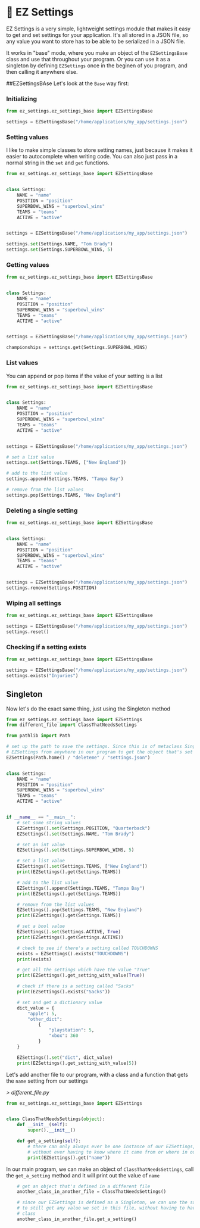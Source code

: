 # 🌴 EZ Settings

EZ Settings is a very simple, lightweight settings module that makes it easy to get and set settings for your application. It's all stored in a JSON file, so any value you want to store has to be able to be serialized in a JSON file.

It works in "base" mode, where you make an object of the `EZSettingsBase` class and use that throughout your program. Or you can use it as a singleton by defining `EZSettings` once in the beginen of you program, and then calling it anywhere else. 




##EZSettingsBAse
Let's look at the `Base` way first:

### Initializing

```python
from ez_settings.ez_settings_base import EZSettingsBase

settings = EZSettingsBase("/home/applications/my_app/settings.json")
```

### Setting values

I like to make simple classes to store setting names, just because it makes it easier to autocomplete when writing code. You can also just pass in a normal string in the `set` and `get` functions.

```python
from ez_settings.ez_settings_base import EZSettingsBase


class Settings:
    NAME = "name"
    POSITION = "position"
    SUPERBOWL_WINS = "superbowl_wins"
    TEAMS = "teams"
    ACTIVE = "active"


settings = EZSettingsBase("/home/applications/my_app/settings.json")

settings.set(Settings.NAME, "Tom Brady")
settings.set(Settings.SUPERBOWL_WINS, 5)

```

### Getting values

```python
from ez_settings.ez_settings_base import EZSettingsBase


class Settings:
    NAME = "name"
    POSITION = "position"
    SUPERBOWL_WINS = "superbowl_wins"
    TEAMS = "teams"
    ACTIVE = "active"


settings = EZSettingsBase("/home/applications/my_app/settings.json")

championships = settings.get(Settings.SUPERBOWL_WINS)

```

### List values

You can append or pop items if the value of your setting is a list

```python
from ez_settings.ez_settings_base import EZSettingsBase


class Settings:
    NAME = "name"
    POSITION = "position"
    SUPERBOWL_WINS = "superbowl_wins"
    TEAMS = "teams"
    ACTIVE = "active"


settings = EZSettingsBase("/home/applications/my_app/settings.json")

# set a list value
settings.set(Settings.TEAMS, ["New England"])

# add to the list value
settings.append(Settings.TEAMS, "Tampa Bay")

# remove from the list values
settings.pop(Settings.TEAMS, "New England")

```

### Deleting a single setting

```python
from ez_settings.ez_settings_base import EZSettingsBase


class Settings:
    NAME = "name"
    POSITION = "position"
    SUPERBOWL_WINS = "superbowl_wins"
    TEAMS = "teams"
    ACTIVE = "active"


settings = EZSettingsBase("/home/applications/my_app/settings.json")
settings.remove(Settings.POSITION)
```

### Wiping all settings

```python
from ez_settings.ez_settings_base import EZSettingsBase

settings = EZSettingsBase("/home/applications/my_app/settings.json")
settings.reset()
```
### Checking if a setting exists

```python
from ez_settings.ez_settings_base import EZSettingsBase

settings = EZSettingsBase("/home/applications/my_app/settings.json")
settings.exists("Injuries")
```


## Singleton

Now let's do the exact same thing, just using the Singleton method

```python
from ez_settings.ez_settings_base import EZSettings
from different_file import ClassThatNeedsSettings

from pathlib import Path

# set up the path to save the settings. Since this is of metaclass Singleton, we can now just always call
# EZSettings from anywhere in our program to get the object that's set up in this line.
EZSettings(Path.home() / "deleteme" / "settings.json")


class Settings:
    NAME = "name"
    POSITION = "position"
    SUPERBOWL_WINS = "superbowl_wins"
    TEAMS = "teams"
    ACTIVE = "active"


if __name__ == "__main__":
    # set some string values
    EZSettings().set(Settings.POSITION, "Quarterback")
    EZSettings().set(Settings.NAME, "Tom Brady")

    # set an int value
    EZSettings().set(Settings.SUPERBOWL_WINS, 5)

    # set a list value
    EZSettings().set(Settings.TEAMS, ["New England"])
    print(EZSettings().get(Settings.TEAMS))

    # add to the list value
    EZSettings().append(Settings.TEAMS, "Tampa Bay")
    print(EZSettings().get(Settings.TEAMS))

    # remove from the list values
    EZSettings().pop(Settings.TEAMS, "New England")
    print(EZSettings().get(Settings.TEAMS))

    # set a bool value
    EZSettings().set(Settings.ACTIVE, True)
    print(EZSettings().get(Settings.ACTIVE))

    # check to see if there's a setting called TOUCHDOWNS
    exists = EZSettings().exists("TOUCHDOWNS")
    print(exists)

    # get all the settings which have the value "True"
    print(EZSettings().get_setting_with_value(True))

    # check if there is a setting called "Sacks"
    print(EZSettings().exists("Sacks"))

    # set and get a dictionary value
    dict_value = {
        "apple": 5,
        "other_dict":
            {
                "playstation": 5,
                "xbox": 360
            }
    }

    EZSettings().set("dict", dict_value)
    print(EZSettings().get_setting_with_value(5))

```

Let's add another file to our program, with a class and a function that gets the `name` setting from our settings

_> different_file.py_

```python
from ez_settings.ez_settings_base import EZSettings


class ClassThatNeedsSettings(object):
    def __init__(self):
        super().__init__()

    def get_a_setting(self):
        # there can only always ever be one instance of our EZSettings, so we can just get a value from it
        # without ever having to know where it came from or where in our program it was set
        print(EZSettings().get("name"))


```

In our main program, we can make an object of `ClassThatNeedsSettings`, call the `get_a_setting` method and it will print out the value of `name`

```python
    # get an object that's defined in a different file
    another_class_in_another_file = ClassThatNeedsSettings()

    # since our EZSettings is defined as a Singleton, we can use the same EZSettings().get() call in this other file
    # to still get any value we set in this file, without having to have passed a reference to an object to the other
    # class
    another_class_in_another_file.get_a_setting()

```